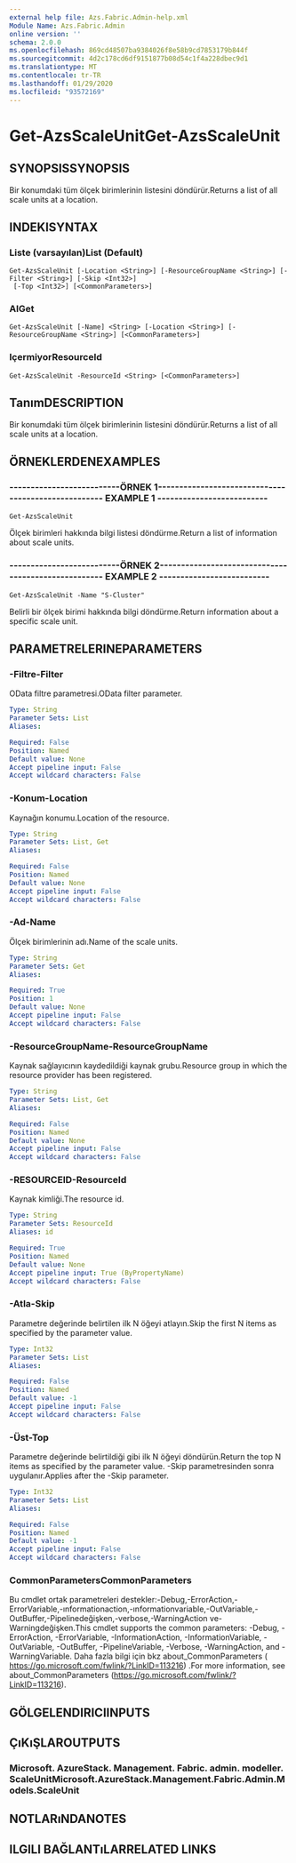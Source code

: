 ```yaml
---
external help file: Azs.Fabric.Admin-help.xml
Module Name: Azs.Fabric.Admin
online version: ''
schema: 2.0.0
ms.openlocfilehash: 869cd48507ba9384026f8e58b9cd7853179b844f
ms.sourcegitcommit: 4d2c178cd6df9151877b08d54c1f4a228dbec9d1
ms.translationtype: MT
ms.contentlocale: tr-TR
ms.lasthandoff: 01/29/2020
ms.locfileid: "93572169"
---
```

# <span data-ttu-id="68f30-101">Get-AzsScaleUnit</span><span class="sxs-lookup"><span data-stu-id="68f30-101">Get-AzsScaleUnit</span></span>

## <span data-ttu-id="68f30-102">SYNOPSIS</span><span class="sxs-lookup"><span data-stu-id="68f30-102">SYNOPSIS</span></span>
<span data-ttu-id="68f30-103">Bir konumdaki tüm ölçek birimlerinin listesini döndürür.</span><span class="sxs-lookup"><span data-stu-id="68f30-103">Returns a list of all scale units at a location.</span></span>

## <span data-ttu-id="68f30-104">INDEKI</span><span class="sxs-lookup"><span data-stu-id="68f30-104">SYNTAX</span></span>

### <span data-ttu-id="68f30-105">Liste (varsayılan)</span><span class="sxs-lookup"><span data-stu-id="68f30-105">List (Default)</span></span>
```
Get-AzsScaleUnit [-Location <String>] [-ResourceGroupName <String>] [-Filter <String>] [-Skip <Int32>]
 [-Top <Int32>] [<CommonParameters>]
```

### <span data-ttu-id="68f30-106">Al</span><span class="sxs-lookup"><span data-stu-id="68f30-106">Get</span></span>
```
Get-AzsScaleUnit [-Name] <String> [-Location <String>] [-ResourceGroupName <String>] [<CommonParameters>]
```

### <span data-ttu-id="68f30-107">Içermiyor</span><span class="sxs-lookup"><span data-stu-id="68f30-107">ResourceId</span></span>
```
Get-AzsScaleUnit -ResourceId <String> [<CommonParameters>]
```

## <span data-ttu-id="68f30-108">Tanım</span><span class="sxs-lookup"><span data-stu-id="68f30-108">DESCRIPTION</span></span>
<span data-ttu-id="68f30-109">Bir konumdaki tüm ölçek birimlerinin listesini döndürür.</span><span class="sxs-lookup"><span data-stu-id="68f30-109">Returns a list of all scale units at a location.</span></span>

## <span data-ttu-id="68f30-110">ÖRNEKLERDEN</span><span class="sxs-lookup"><span data-stu-id="68f30-110">EXAMPLES</span></span>

### <span data-ttu-id="68f30-111">--------------------------ÖRNEK 1--------------------------</span><span class="sxs-lookup"><span data-stu-id="68f30-111">-------------------------- EXAMPLE 1 --------------------------</span></span>
```
Get-AzsScaleUnit
```

<span data-ttu-id="68f30-112">Ölçek birimleri hakkında bilgi listesi döndürme.</span><span class="sxs-lookup"><span data-stu-id="68f30-112">Return a list of information about scale units.</span></span>

### <span data-ttu-id="68f30-113">--------------------------ÖRNEK 2--------------------------</span><span class="sxs-lookup"><span data-stu-id="68f30-113">-------------------------- EXAMPLE 2 --------------------------</span></span>
```
Get-AzsScaleUnit -Name "S-Cluster"
```

<span data-ttu-id="68f30-114">Belirli bir ölçek birimi hakkında bilgi döndürme.</span><span class="sxs-lookup"><span data-stu-id="68f30-114">Return information about a specific scale unit.</span></span>

## <span data-ttu-id="68f30-115">PARAMETRELERINE</span><span class="sxs-lookup"><span data-stu-id="68f30-115">PARAMETERS</span></span>

### <span data-ttu-id="68f30-116">-Filtre</span><span class="sxs-lookup"><span data-stu-id="68f30-116">-Filter</span></span>
<span data-ttu-id="68f30-117">OData filtre parametresi.</span><span class="sxs-lookup"><span data-stu-id="68f30-117">OData filter parameter.</span></span>

```yaml
Type: String
Parameter Sets: List
Aliases: 

Required: False
Position: Named
Default value: None
Accept pipeline input: False
Accept wildcard characters: False
```

### <span data-ttu-id="68f30-118">-Konum</span><span class="sxs-lookup"><span data-stu-id="68f30-118">-Location</span></span>
<span data-ttu-id="68f30-119">Kaynağın konumu.</span><span class="sxs-lookup"><span data-stu-id="68f30-119">Location of the resource.</span></span>

```yaml
Type: String
Parameter Sets: List, Get
Aliases: 

Required: False
Position: Named
Default value: None
Accept pipeline input: False
Accept wildcard characters: False
```

### <span data-ttu-id="68f30-120">-Ad</span><span class="sxs-lookup"><span data-stu-id="68f30-120">-Name</span></span>
<span data-ttu-id="68f30-121">Ölçek birimlerinin adı.</span><span class="sxs-lookup"><span data-stu-id="68f30-121">Name of the scale units.</span></span>

```yaml
Type: String
Parameter Sets: Get
Aliases: 

Required: True
Position: 1
Default value: None
Accept pipeline input: False
Accept wildcard characters: False
```

### <span data-ttu-id="68f30-122">-ResourceGroupName</span><span class="sxs-lookup"><span data-stu-id="68f30-122">-ResourceGroupName</span></span>
<span data-ttu-id="68f30-123">Kaynak sağlayıcının kaydedildiği kaynak grubu.</span><span class="sxs-lookup"><span data-stu-id="68f30-123">Resource group in which the resource provider has been registered.</span></span>

```yaml
Type: String
Parameter Sets: List, Get
Aliases: 

Required: False
Position: Named
Default value: None
Accept pipeline input: False
Accept wildcard characters: False
```

### <span data-ttu-id="68f30-124">-RESOURCEID</span><span class="sxs-lookup"><span data-stu-id="68f30-124">-ResourceId</span></span>
<span data-ttu-id="68f30-125">Kaynak kimliği.</span><span class="sxs-lookup"><span data-stu-id="68f30-125">The resource id.</span></span>

```yaml
Type: String
Parameter Sets: ResourceId
Aliases: id

Required: True
Position: Named
Default value: None
Accept pipeline input: True (ByPropertyName)
Accept wildcard characters: False
```

### <span data-ttu-id="68f30-126">-Atla</span><span class="sxs-lookup"><span data-stu-id="68f30-126">-Skip</span></span>
<span data-ttu-id="68f30-127">Parametre değerinde belirtilen ilk N öğeyi atlayın.</span><span class="sxs-lookup"><span data-stu-id="68f30-127">Skip the first N items as specified by the parameter value.</span></span>

```yaml
Type: Int32
Parameter Sets: List
Aliases: 

Required: False
Position: Named
Default value: -1
Accept pipeline input: False
Accept wildcard characters: False
```

### <span data-ttu-id="68f30-128">-Üst</span><span class="sxs-lookup"><span data-stu-id="68f30-128">-Top</span></span>
<span data-ttu-id="68f30-129">Parametre değerinde belirtildiği gibi ilk N öğeyi döndürün.</span><span class="sxs-lookup"><span data-stu-id="68f30-129">Return the top N items as specified by the parameter value.</span></span>
<span data-ttu-id="68f30-130">-Skip parametresinden sonra uygulanır.</span><span class="sxs-lookup"><span data-stu-id="68f30-130">Applies after the -Skip parameter.</span></span>

```yaml
Type: Int32
Parameter Sets: List
Aliases: 

Required: False
Position: Named
Default value: -1
Accept pipeline input: False
Accept wildcard characters: False
```

### <span data-ttu-id="68f30-131">CommonParameters</span><span class="sxs-lookup"><span data-stu-id="68f30-131">CommonParameters</span></span>
<span data-ttu-id="68f30-132">Bu cmdlet ortak parametreleri destekler:-Debug,-ErrorAction,-ErrorVariable,-ınformationaction,-ınformationvariable,-OutVariable,-OutBuffer,-Pipelinedeğişken,-verbose,-WarningAction ve-Warningdeğişken.</span><span class="sxs-lookup"><span data-stu-id="68f30-132">This cmdlet supports the common parameters: -Debug, -ErrorAction, -ErrorVariable, -InformationAction, -InformationVariable, -OutVariable, -OutBuffer, -PipelineVariable, -Verbose, -WarningAction, and -WarningVariable.</span></span> <span data-ttu-id="68f30-133">Daha fazla bilgi için bkz about_CommonParameters ( https://go.microsoft.com/fwlink/?LinkID=113216) .</span><span class="sxs-lookup"><span data-stu-id="68f30-133">For more information, see about_CommonParameters (https://go.microsoft.com/fwlink/?LinkID=113216).</span></span>

## <span data-ttu-id="68f30-134">GÖLGELENDIRICI</span><span class="sxs-lookup"><span data-stu-id="68f30-134">INPUTS</span></span>

## <span data-ttu-id="68f30-135">ÇıKıŞLAR</span><span class="sxs-lookup"><span data-stu-id="68f30-135">OUTPUTS</span></span>

### <span data-ttu-id="68f30-136">Microsoft. AzureStack. Management. Fabric. admin. modeller. ScaleUnit</span><span class="sxs-lookup"><span data-stu-id="68f30-136">Microsoft.AzureStack.Management.Fabric.Admin.Models.ScaleUnit</span></span>

## <span data-ttu-id="68f30-137">NOTLARıNDA</span><span class="sxs-lookup"><span data-stu-id="68f30-137">NOTES</span></span>

## <span data-ttu-id="68f30-138">ILGILI BAĞLANTıLAR</span><span class="sxs-lookup"><span data-stu-id="68f30-138">RELATED LINKS</span></span>

